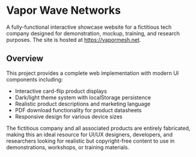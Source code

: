 # Vapor Wave Networks

A fully-functional interactive showcase website for a fictitious tech company designed for demonstration, mockup, training, and research purposes.
The site is hosted at https://vapormesh.net.

## Overview

This project provides a complete web implementation with modern UI components including:

- Interactive card-flip product displays
- Dark/light theme system with localStorage persistence
- Realistic product descriptions and marketing language
- PDF download functionality for product datasheets
- Responsive design for various device sizes

The fictitious company and all associated products are entirely fabricated, making this an ideal resource for UI/UX designers, developers, and researchers looking for realistic but copyright-free content to use in demonstrations, workshops, or training materials.
